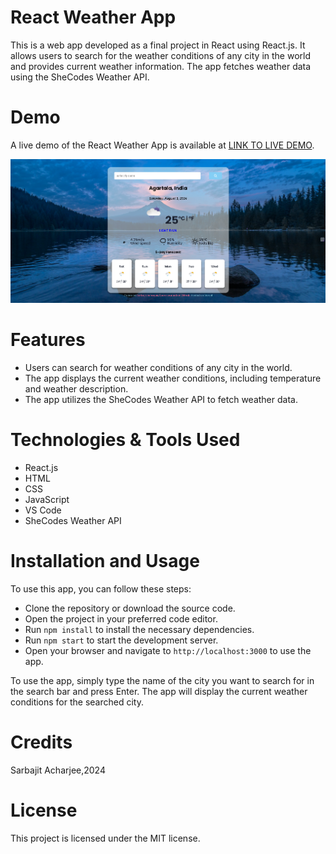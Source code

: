 # React Weather App
This is a web app developed as a final project in React using React.js. It allows users to search for the weather conditions of any city in the world and provides current weather information. The app fetches weather data using the SheCodes Weather API.

# Demo
A live demo of the React Weather App is available at [LINK TO LIVE DEMO](https://weather-forecast-site.vercel.app/).

![Screenshot of the application](images/weatherapp.png)

# Features
- Users can search for weather conditions of any city in the world.
- The app displays the current weather conditions, including temperature and weather description.
- The app utilizes the SheCodes Weather API to fetch weather data.

# Technologies & Tools Used
- React.js
- HTML
- CSS
- JavaScript
- VS Code
- SheCodes Weather API

# Installation and Usage
To use this app, you can follow these steps:

- Clone the repository or download the source code.
- Open the project in your preferred code editor.
- Run  `npm install` to install the necessary dependencies.
- Run `npm start` to start the development server.
- Open your browser and navigate to `http://localhost:3000` to use the app.

To use the app, simply type the name of the city you want to search for in the search bar and press Enter. The app will display the current weather conditions for the searched city.



# Credits
Sarbajit Acharjee,2024

# License
This project is licensed under the MIT license.
